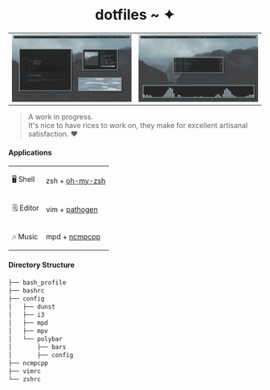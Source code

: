 <h1 align="center">dotfiles ~ ✦</h1>

<table>
	<tbody>
		<tr>
			<td>
				<img src="screencaps/fakebusy.png" alt="Fakebusy screenshot" width="100%">
			</td>
            <td>
                <img src="screencaps/music.png" alt="ncmpcpp+cava screenshot" width="100%">
            </td>
        </tr>
    </tbody>
</table>

> A work in progress.  
> It's nice to have rices to work on, they make for excellent artisanal satisfaction. ❤

#### Applications

<table>
	<tbody>
		<tr>
			<td>
				<p>🖥 Shell</p>
			</td>
            <td>
                <p>zsh + <a href="https://github.com/robbyrussell/oh-my-zsh">oh-my-zsh</a></p>
            </td>
        </tr>
		<tr>
			<td>
				<p>🗒 Editor</p>
			</td>
            <td>
                <p>vim + <a href="https://github.com/tpope/vim-pathogen">pathogen</a></p>
            </td>
        </tr>
		<tr>
			<td>
				<p>🎶 Music</p>
			</td>
            <td>
                <p>mpd + <a href="https://github.com/arybczak/ncmpcpp">ncmpcpp</a></p>
            </td>
        </tr>
    </tbody>
</table>

#### Directory Structure

```\.
├── bash_profile  
├── bashrc  
├── config  
│   ├── dunst  
│   ├── i3  
│   ├── mpd  
│   ├── mpv  
│   └── polybar  
│       ├── bars  
│       ├── config  
├── ncmpcpp  
├── vimrc  
└── zshrc  
```
